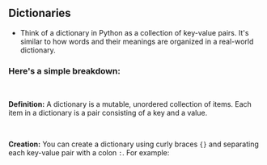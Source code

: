 ## Dictionaries

- Think of a dictionary in Python as a collection of key-value pairs. It's similar to how words and their meanings are organized in a real-world dictionary.

### Here's a simple breakdown:

<br>

**Definition:** A dictionary is a mutable, unordered collection of items. Each item in a dictionary is a pair consisting of a key and a value.

<br>

**Creation:** You can create a dictionary using curly braces `{}` and separating each key-value pair with a colon `:`. For example:
